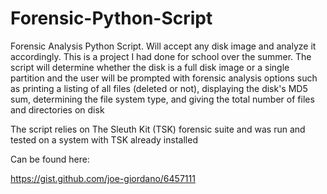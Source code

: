 Forensic-Python-Script
======================

Forensic Analysis Python Script. Will accept any disk image and analyze it accordingly. This is a project I had done for school over the summer. The script will determine whether the disk is a full disk image or a single partition and the user will be prompted with forensic analysis options such as printing a listing of all files (deleted or not), displaying the disk's MD5 sum, determining the file system type, and giving the total number of files and directories on disk


The script relies on The Sleuth Kit (TSK) forensic suite and was run and tested on a system with TSK already installed

Can be found here:

https://gist.github.com/joe-giordano/6457111
